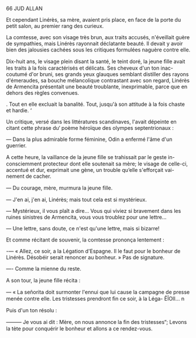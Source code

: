 66 JUD ALLAN

Et cependant Linérès, sa mère, avaient pris place, en face de la porte du
petit salon, au premier rang des curieux.

La comtesse, avec son visage très brun, aux traits accusés, n'éveillait
guère de sympathies, mais Linérès rayonnait déclatante beauté. Il devait y
avoir bien des jalousies cachées sous les critiques formulées naguère contre
elle.

Dix-huit ans, le visage plein disant la santé, le teint doré, la jeune ﬁlle
avait les traits à la fois caractérisés et délicats. Ses cheveux d'un ton inac-
coutumé d'or bruni, ses grands yeux glauques semblant distiller des rayons
d'émeraudes, sa bouche mélancolique contrastant avec son regard, Linérès
de Armencita présentait une beauté troublante, inexprimable, parce que en
dehors des règles convenues.

. Tout en elle excluait la banalité. Tout, jusqu'à son attitude à la fois
chaste et hardie. ‘

Un critique, versé dans les littératures scandinaves, l'avait dépeinte en
citant cette phrase du‘ poème héroïque des olympes septentrionaux :

— Dans la plus admirable forme féminine, Odin a enfermé l'âme d'un
guerrier.

A cette heure, la vaillance de la jeune ﬁlle se trahissait par le geste in-
consciemment protecteur dont elle soutenait sa mère; le visage de celle-ci,
accentué et dur, exprimait une gène, un trouble qu’elle s'efforçait vai-
nement de cacher.

— Du courage, mère, murmura la jeune ﬁlle.

— J'en ai, j'en ai, Linérès; mais tout cela est si mystérieux.

— Mystérieux, il vous plaît a dire... Vous qui viviez si bravement dans
les ruines sinistres de Armencita, vous vous troublez pour une lettre...

— Une lettre, sans doute, ce n'est qu'une lettre, mais si bizarre!

Et comme récitant de souvenir, la comtesse prononça lentement :

-— « Allez, ce soir, a la Légation d'Espagne. Il le faut pour le bonheur
de Linérès. Désobéir serait renoncer au bonheur. » Pas de signature.

—- Comme la mienne du reste.

A son tour, la jeune ﬁlle récita :

— « La señorita doit surmonter l'ennui que lui cause la campagne de
presse menée contre elle. Les tristesses prendront ﬁn ce soir, à la Léga-
ÊÎOII... n

Puis d'un ton résolu :

——— Je vous ai dit : Mère, on nous annonce la ﬁn des tristesses“; Levons la
tète pour conquérir le bonheur et allons a ce rendez-vous.

